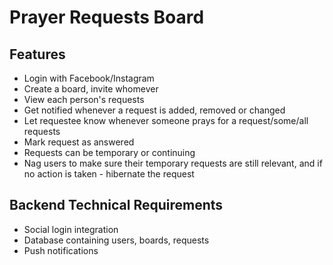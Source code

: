 # Prayer Requests Board

## Features

- Login with Facebook/Instagram
- Create a board, invite whomever
- View each person's requests
- Get notified whenever a request is added, removed or changed
- Let requestee know whenever someone prays for a request/some/all requests
- Mark request as answered
- Requests can be temporary or continuing
- Nag users to make sure their temporary requests are still relevant, and
  if no action is taken - hibernate the request

## Backend Technical Requirements

- Social login integration
- Database containing users, boards, requests
- Push notifications


